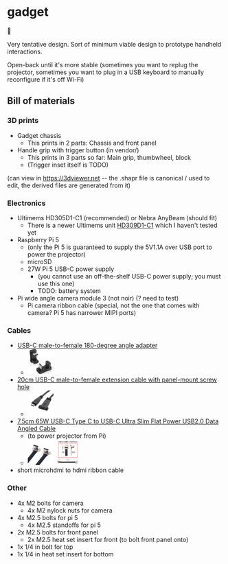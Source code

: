# gadget
🔦

Very tentative design. Sort of minimum viable design to prototype
handheld interactions.

Open-back until it's more stable (sometimes you want to replug
the projector, sometimes you want to plug in a USB keyboard to
manually reconfigure if it's off Wi-Fi)

## Bill of materials

### 3D prints

- Gadget chassis
  - This prints in 2 parts: Chassis and front panel
- Handle grip with trigger button (in vendor/)
  - This prints in 3 parts so far: Main grip, thumbwheel, block
  - (Trigger inset itself is TODO)

(can view in https://3dviewer.net -- the .shapr file is canonical /
used to edit, the derived files are generated from it)

### Electronics

- Ultimems HD305D1-C1 (recommended) or Nebra AnyBeam (should fit)
  - There is a newer Ultimems unit [HD309D1-C1](https://raspberry-pi.ksyic.com/main/index/pdp.id/1053/pdp.open/1053) which I haven't tested yet
- Raspberry Pi 5
  - (only the Pi 5 is guaranteed to supply the 5V1.1A
    over USB port to power the projector)
  - microSD
  - 27W Pi 5 USB-C power supply
    - (you cannot use an off-the-shelf USB-C power supply; you must
      use this one)
    - TODO: battery system
- Pi wide angle camera module 3 (not noir) (? need to test)
  - Pi camera ribbon cable (special, not the one that comes with
    camera? Pi 5 has narrower MIPI ports)

### Cables

- [USB-C male-to-female 180-degree angle
  adapter](https://www.amazon.com/gp/product/B0BXCTRN7F?ie=UTF8&psc=1)
  - <img src="doc/usbc-180.jpg" height="60">
- [20cm USB-C male-to-female extension cable with panel-mount screw
  hole](https://www.amazon.com/gp/product/B075P2FF7L?ie=UTF8&psc=1)
  - <img src="doc/usbc-ext.jpg" height="60">
- [7.5cm 65W USB-C Type C to USB-C Ultra Slim Flat Power USB2.0 Data Angled
Cable](https://www.amazon.com/gp/product/B0D25V9QYG?ie=UTF8&th=1)
  - (to power projector from Pi)
  - <img src="doc/usbc-short-1.jpg" height="60"> <img src="doc/usbc-short-2.jpg" height="60">
- short microhdmi to hdmi ribbon cable

### Other

- 4x M2 bolts for camera
  - 4x M2 nylock nuts for camera
- 4x M2.5 bolts for pi 5
  - 4x M2.5 standoffs for pi 5
- 2x M2.5 bolts for front panel
  - 2x M2.5 heat set insert for front (to bolt front panel onto)
- 1x 1/4 in bolt for top
- 1x 1/4 in heat set insert for bottom

